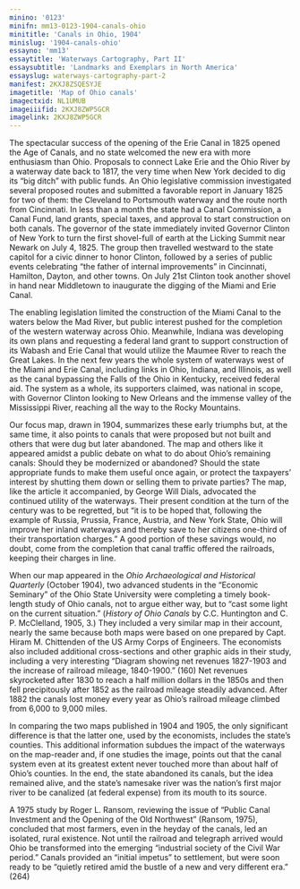 ```yaml
---
minino: '0123'
minifn: mm13-0123-1904-canals-ohio
minititle: 'Canals in Ohio, 1904'
minislug: '1904-canals-ohio'
essayno: 'mm13'
essaytitle: 'Waterways Cartography, Part II'
essaysubtitle: 'Landmarks and Exemplars in North America'
essayslug: waterways-cartography-part-2
manifest: 2KXJ8ZSQESYJE
imagetitle: 'Map of Ohio canals'
imagectxid: NL1UMUB
imageiiifid: 2KXJ8ZWP5GCR
imagelink: 2KXJ8ZWP5GCR
---
```

The spectacular success of the opening of the Erie Canal in 1825 opened the Age of Canals, and no state welcomed the new era with more enthusiasm than Ohio. Proposals to connect Lake Erie and the Ohio River by a waterway date back to 1817, the very time when New York decided to dig its “big ditch” with public funds. An Ohio legislative commission investigated several proposed routes and submitted a favorable report in January 1825 for two of them: the Cleveland to Portsmouth waterway and the route north from Cincinnati. In less than a month the state had a Canal Commission, a Canal Fund, land grants, special taxes, and approval to start construction on both canals. The governor of the state immediately invited Governor Clinton of New York to turn the first shovel-full of earth at the Licking Summit near Newark on July 4, 1825. The group then travelled westward to the state capitol for a civic dinner to honor Clinton, followed by a series of public events celebrating “the father of internal improvements” in Cincinnati, Hamilton, Dayton, and other towns. On July 21st Clinton took another shovel in hand near Middletown to inaugurate the digging of the Miami and Erie Canal. 

The enabling legislation limited the construction of the Miami Canal to the waters below the Mad River, but public interest pushed for the completion of the western waterway across Ohio. Meanwhile, Indiana was developing its own plans and requesting a federal land grant to support construction of its Wabash and Erie Canal that would utilize the Maumee River to reach the Great Lakes. In the next few years the whole system of waterways west of the Miami and Erie Canal, including links in Ohio, Indiana, and Illinois, as well as the canal bypassing the Falls of the Ohio in Kentucky, received federal aid. The system as a whole, its supporters claimed, was national in scope, with Governor Clinton looking to New Orleans and the immense valley of the Mississippi River, reaching all the way to the Rocky Mountains. 

Our focus map, drawn in 1904, summarizes these early triumphs but, at the same time, it also points to canals that were proposed but not built and others that were dug but later abandoned. The map and others like it appeared amidst a public debate on what to do about Ohio’s remaining canals: Should they be modernized or abandoned? Should the state appropriate funds to make them useful once again, or protect the taxpayers’ interest by shutting them down or selling them to private parties? The map, like the article it accompanied, by George Will Dials, advocated the continued utility of the waterways. Their present condition at the turn of the century was to be regretted, but “it is to be hoped that, following the example of Russia, Prussia, France, Austria, and New York State, Ohio will improve her inland waterways and thereby save to her citizens one-third of their transportation charges.” A good portion of these savings would, no doubt, come from the completion that canal traffic offered the railroads, keeping their charges in line. 

When our map appeared in the _Ohio Archaeological and Historical Quarterly_ (October 1904), two advanced students in the “Economic Seminary” of the Ohio State University were completing a timely book-length study of Ohio canals, not to argue either way, but to “cast some light on the current situation.” (_History of Ohio Canals_ by C.C. Huntington and C. P. McClelland, 1905, 3.) They included a very similar map in their account, nearly the same because both maps were based on one prepared by Capt. Hiram M. Chittenden of the US Army Corps of Engineers. The economists also included additional cross-sections and other graphic aids in their study, including a very interesting “Diagram showing net revenues 1827-1903 and the increase of railroad mileage, 1840-1900.” (160) Net revenues skyrocketed after 1830 to reach a half million dollars in the 1850s and then fell precipitously after 1852 as the railroad mileage steadily advanced. After 1882 the canals lost money every year as Ohio’s railroad mileage climbed from 6,000 to 9,000 miles. 

In comparing the two maps published in 1904 and 1905, the only significant difference is that the latter one, used by the economists, includes the state’s counties. This additional information subdues the impact of the waterways on the map-reader and, if one studies the image, points out that the canal system even at its greatest extent never touched more than about half of Ohio’s counties. In the end, the state abandoned its canals, but the idea remained alive, and the state’s namesake river was the nation’s first major river to be canalized (at federal expense) from its mouth to its source. 

A 1975 study by Roger L. Ransom, reviewing the issue of “Public Canal Investment and the Opening of the Old Northwest” (Ransom, 1975), concluded that most farmers, even in the heyday of the canals, led an isolated, rural existence. Not until the railroad and telegraph arrived would Ohio be transformed into the emerging “industrial society of the Civil War period.” Canals provided an “initial impetus” to settlement, but were soon ready to be “quietly retired amid the bustle of a new and very different era.” (264) 

